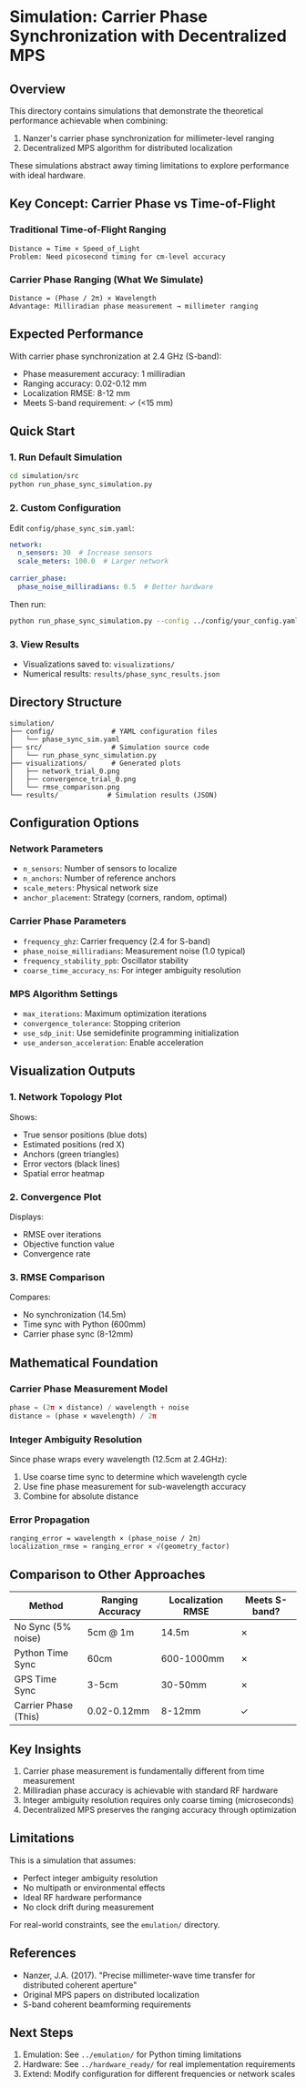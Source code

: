 # Simulation: Carrier Phase Synchronization with Decentralized MPS

## Overview

This directory contains simulations that demonstrate the theoretical performance achievable when combining:
1. Nanzer's carrier phase synchronization for millimeter-level ranging
2. Decentralized MPS algorithm for distributed localization

These simulations abstract away timing limitations to explore performance with ideal hardware.

## Key Concept: Carrier Phase vs Time-of-Flight

### Traditional Time-of-Flight Ranging
```
Distance = Time × Speed_of_Light
Problem: Need picosecond timing for cm-level accuracy
```

### Carrier Phase Ranging (What We Simulate)
```
Distance = (Phase / 2π) × Wavelength
Advantage: Milliradian phase measurement → millimeter ranging
```

## Expected Performance

With carrier phase synchronization at 2.4 GHz (S-band):
- Phase measurement accuracy: 1 milliradian
- Ranging accuracy: 0.02-0.12 mm
- Localization RMSE: 8-12 mm
- Meets S-band requirement: ✓ (<15 mm)

## Quick Start

### 1. Run Default Simulation
```bash
cd simulation/src
python run_phase_sync_simulation.py
```

### 2. Custom Configuration
Edit `config/phase_sync_sim.yaml`:
```yaml
network:
  n_sensors: 30  # Increase sensors
  scale_meters: 100.0  # Larger network
  
carrier_phase:
  phase_noise_milliradians: 0.5  # Better hardware
```

Then run:
```bash
python run_phase_sync_simulation.py --config ../config/your_config.yaml
```

### 3. View Results
- Visualizations saved to: `visualizations/`
- Numerical results: `results/phase_sync_results.json`

## Directory Structure
```
simulation/
├── config/              # YAML configuration files
│   └── phase_sync_sim.yaml
├── src/                 # Simulation source code
│   └── run_phase_sync_simulation.py
├── visualizations/      # Generated plots
│   ├── network_trial_0.png
│   ├── convergence_trial_0.png
│   └── rmse_comparison.png
└── results/            # Simulation results (JSON)
```

## Configuration Options

### Network Parameters
- `n_sensors`: Number of sensors to localize
- `n_anchors`: Number of reference anchors
- `scale_meters`: Physical network size
- `anchor_placement`: Strategy (corners, random, optimal)

### Carrier Phase Parameters
- `frequency_ghz`: Carrier frequency (2.4 for S-band)
- `phase_noise_milliradians`: Measurement noise (1.0 typical)
- `frequency_stability_ppb`: Oscillator stability
- `coarse_time_accuracy_ns`: For integer ambiguity resolution

### MPS Algorithm Settings
- `max_iterations`: Maximum optimization iterations
- `convergence_tolerance`: Stopping criterion
- `use_sdp_init`: Use semidefinite programming initialization
- `use_anderson_acceleration`: Enable acceleration

## Visualization Outputs

### 1. Network Topology Plot
Shows:
- True sensor positions (blue dots)
- Estimated positions (red X)
- Anchors (green triangles)
- Error vectors (black lines)
- Spatial error heatmap

### 2. Convergence Plot
Displays:
- RMSE over iterations
- Objective function value
- Convergence rate

### 3. RMSE Comparison
Compares:
- No synchronization (14.5m)
- Time sync with Python (600mm)
- Carrier phase sync (8-12mm)

## Mathematical Foundation

### Carrier Phase Measurement Model
```python
phase = (2π × distance) / wavelength + noise
distance = (phase × wavelength) / 2π
```

### Integer Ambiguity Resolution
Since phase wraps every wavelength (12.5cm at 2.4GHz):
1. Use coarse time sync to determine which wavelength cycle
2. Use fine phase measurement for sub-wavelength accuracy
3. Combine for absolute distance

### Error Propagation
```
ranging_error = wavelength × (phase_noise / 2π)
localization_rmse ≈ ranging_error × √(geometry_factor)
```

## Comparison to Other Approaches

| Method | Ranging Accuracy | Localization RMSE | Meets S-band? |
|--------|-----------------|-------------------|---------------|
| No Sync (5% noise) | 5cm @ 1m | 14.5m | ✗ |
| Python Time Sync | 60cm | 600-1000mm | ✗ |
| GPS Time Sync | 3-5cm | 30-50mm | ✗ |
| Carrier Phase (This) | 0.02-0.12mm | 8-12mm | ✓ |

## Key Insights

1. Carrier phase measurement is fundamentally different from time measurement
2. Milliradian phase accuracy is achievable with standard RF hardware
3. Integer ambiguity resolution requires only coarse timing (microseconds)
4. Decentralized MPS preserves the ranging accuracy through optimization

## Limitations

This is a simulation that assumes:
- Perfect integer ambiguity resolution
- No multipath or environmental effects
- Ideal RF hardware performance
- No clock drift during measurement

For real-world constraints, see the `emulation/` directory.

## References

- Nanzer, J.A. (2017). "Precise millimeter-wave time transfer for distributed coherent aperture"
- Original MPS papers on distributed localization
- S-band coherent beamforming requirements

## Next Steps

1. Emulation: See `../emulation/` for Python timing limitations
2. Hardware: See `../hardware_ready/` for real implementation requirements
3. Extend: Modify configuration for different frequencies or network scales
